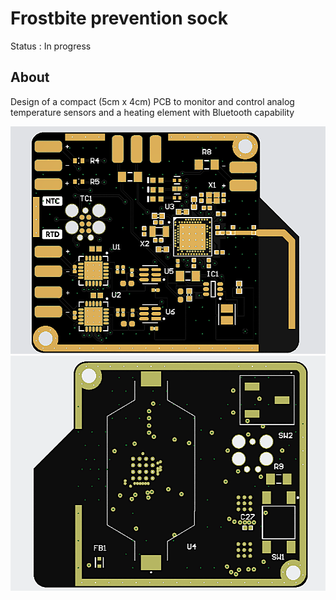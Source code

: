 # Frostbite prevention sock

Status : In progress
## About
Design of a compact (5cm x 4cm) PCB to monitor and control analog temperature sensors and a heating element with Bluetooth capability

![Top](figs/pcb_top.png)
![Bottom](figs/pcb_bottom.png)
